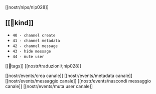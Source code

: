 [[nostr/nips/nip028]]
## [[💾kind]]

- `40 - channel create`
- `41 - channel metadata`
- `42 - channel message`
- `43 - hide message`
- `44 - mute user`

[[💾tags]]
[[nostr/traduzioni/;nip028]]

[[nostr/events/crea canale]]
[[nostr/events/metadata canale]]
[[nostr/events/messaggio canale]]
[[nostr/events/nascondi messaggio canale]]
[[nostr/events/muta user canale]]